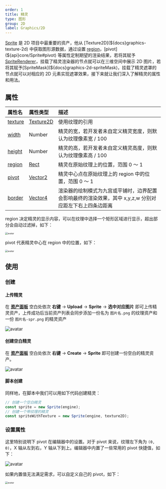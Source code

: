 ```yaml
---
order: 1
title: 精灵
type: 图形
group: 2D
label: Graphics/2D
---
```


[Sprite](${api}core/Sprite) 是 2D 项目中最重要的资产，他从 [Texture2D](${docs}graphics-texture-2d) 中获取图形源数据，通过设置 [region](${api}core/Sprite#region)，[pivot](${api}core/Sprite#pivot) 等属性定制期望的渲染结果，若将其赋予[SpriteRenderer](${api}core/SpriteRenderer)，挂载了精灵渲染器的节点就可以在三维空间中展示 2D 图片，若将其赋予[SpriteMask](${docs}graphics-2d-spriteMask)，挂载了精灵遮罩的节点就可以对相应的 2D 元素实现遮罩效果，接下来就让我们深入了解精灵的属性和用法。

## 属性

| 属性名                               | 属性类型                          | 描述                                                                                                    |
| :----------------------------------- | :-------------------------------- | :------------------------------------------------------------------------------------------------------ |
| [texture](${api}core/Sprite#texture) | [Texture2D](${api}core/Texture2D) | 使用纹理的引用                                                                                          |
| [width](${api}core/Sprite#width)     | Number                            | 精灵的宽，若开发者未自定义精灵宽度，则默认为纹理像素宽 / 100                                            |
| [height](${api}core/Sprite#height)   | Number                            | 精灵的高，若开发者未自定义精灵高度，则默认为纹理像素高 / 100                                            |
| [region](${api}core/Sprite#region)   | [Rect](${api}math/Rect)           | 精灵在原始纹理上的位置，范围 0 ～ 1                                                                     |
| [pivot](${api}core/Sprite#pivot)     | [Vector2](${api}math/Vector2)     | 精灵中心点在原始纹理上的 region 中的位置，范围 0 ～ 1                                                   |
| [border](${api}core/Sprite#border)   | [Vector4](${api}math/Vector4)     | 渲染器的绘制模式为九宫或平铺时，边界配置会影响最终的渲染效果，其中 x,y,z,w 分别对应距左下右上四条边距离 |

region 决定精灵的显示内容，可以在纹理中选择一个矩形区域进行显示，超出部分会自动过滤掉，如下：

<img src="https://gw.alipayobjects.com/mdn/rms_7c464e/afts/img/A*ABvvTJnUgpsAAAAAAAAAAAAAARQnAQ" alt="avatar" style="zoom:50%;" />

pivot 代表精灵中心在 region 中的位置，如下：

<img src="https://gw.alipayobjects.com/mdn/rms_7c464e/afts/img/A*6RyQTpqE4dMAAAAAAAAAAAAAARQnAQ" alt="avatar" style="zoom:50%;" />

## 使用

### 创建

#### 上传精灵

在 **[资产面板](${docs}assets-interface)** 空白处依次 **右键** → **Upload** → **Sprite** → **选中对应图片** 即可上传精灵资产，上传成功后当前资产列表会同步添加一份名为 `图片名.png` 的纹理资产和一份 `图片名-spr.png` 的精灵资产

<img src="https://mdn.alipayobjects.com/huamei_yo47yq/afts/img/A*bRghQqoN1GAAAAAAAAAAAAAADhuCAQ/original" alt="avatar"  />

#### 创建空白精灵

在 **[资产面板](${docs}assets-interface)** 空白处依次 **右键** → **Create** → **Sprite** 即可创建一份空白的精灵资产。

<img src="https://mdn.alipayobjects.com/huamei_yo47yq/afts/img/A*Gv96TrKvRkEAAAAAAAAAAAAADhuCAQ/original" alt="avatar"  />

#### 脚本创建

同样地，在脚本中我们可以用如下代码创建精灵：

```typescript
// 创建一个空白精灵
const sprite = new Sprite(engine);
// 创建一个带纹理的精灵
const spriteWithTexture = new Sprite(engine, texture2D);
```

### 设置属性

这里特别说明下 pivot 在编辑器中的设置。对于 pivot 来说，纹理左下角为 `(0, 0)`，X 轴从左到右，Y 轴从下到上。编辑器中内置了一些常用的 pivot 快捷值，如下：

<img src="https://mdn.alipayobjects.com/huamei_w6ifet/afts/img/A*ZKFJR5LdJA0AAAAAAAAAAAAADjCHAQ/original" alt="avatar" style="zoom:100%;" />

如果内置值无法满足需求，可以自定义自己的 pivot，如下：

<img src="https://mdn.alipayobjects.com/huamei_w6ifet/afts/img/A*tuZ7QJEl_wsAAAAAAAAAAAAADjCHAQ/original" alt="avatar" style="zoom:50%;" />
